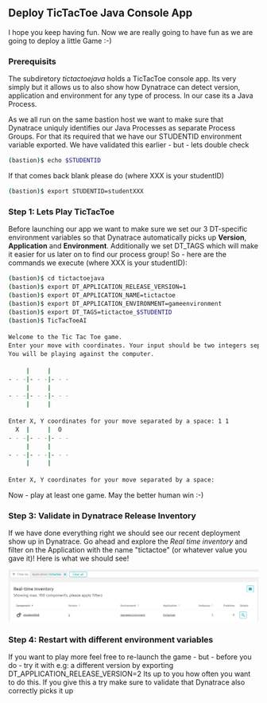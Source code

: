 ## Deploy TicTacToe Java Console App

I hope you keep having fun. Now we are really going to have fun as we are going to deploy a little Game :-)

### Prerequisits

The subdiretory *tictactoejava* holds a TicTacToe console app. Its very simply but it allows us to also show how Dynatrace can detect version, application and environment for any type of process. In our case its a Java Process.

As we all run on the same bastion host we want to make sure that Dynatrace uniquly identifies our Java Processes as separate Process Groups. 
For that its required that we have our STUDENTID environment variable exported. We have validated this earlier - but - lets double check

```bash
(bastion)$ echo $STUDENTID
```

If that comes back blank please do (where XXX is your studentID)
```bash
(bastion)$ export STUDENTID=studentXXX
```

### Step 1: Lets Play TicTacToe

Before launching our app we want to make sure we set our 3 DT-specific environment variables so that Dynatrace automatically picks up **Version**, **Application** and **Environment**. 
Additionally we set DT_TAGS which will make it easier for us later on to find our process group!
So - here are the commands we execute (where XXX is your studentID):
```bash
(bastion)$ cd tictactoejava
(bastion)$ export DT_APPLICATION_RELEASE_VERSION=1
(bastion)$ export DT_APPLICATION_NAME=tictactoe
(bastion)$ export DT_APPLICATION_ENVIRONMENT=gameenvironment
(bastion)$ export DT_TAGS=tictactoe_$STUDENTID
(bastion)$ TicTacToeAI

Welcome to the Tic Tac Toe game.
Enter your move with coordinates. Your input should be two integers separated by a space.
You will be playing against the computer.

     |     |     
- - -|- - -|- - -
     |     |     
- - -|- - -|- - -
     |     |     

Enter X, Y coordinates for your move separated by a space: 1 1
  X  |     |  O  
- - -|- - -|- - -
     |     |     
- - -|- - -|- - -
     |     |     

Enter X, Y coordinates for your move separated by a space: 
```

Now - play at least one game. May the better human win :-)


### Step 3: Validate in Dynatrace Release Inventory

If we have done everything right we should see our recent deployment show up in Dynatrace. Go ahead and explore the *Real time inventory* and filter on the Application with the name "tictactoe" (or whatever value you gave it)!
Here is what we should see!

![](../../../assets/images/04_tictactoe_release_inventory.png)

### Step 4: Restart with different environment variables

If you want to play more feel free to re-launch the game - but - before you do - try it with e.g: a different version by exporting DT_APPLICATION_RELEASE_VERSION=2
Its up to you how often you want to do this. If you give this a try make sure to validate that Dynatrace also correctly picks it up